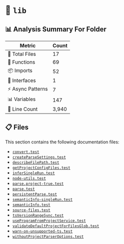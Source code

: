 # 📁 `lib`

## 📊 Analysis Summary For Folder

| Metric | Count |
|--------|-------|
| 📁 Total Files | 17 |
| 🔧 Functions | 69 |
| 📦 Imports | 52 |
| 📐 Interfaces | 1 |
| ⚡ Async Patterns | 7 |
| 📊 Variables | 147 |
| 🔢 Line Count | 3,940 |


## 📋 Files

This section contains the following documentation files:

- [`convert.test`](./convert.test.md)
- [`createParseSettings.test`](./createParseSettings.test.md)
- [`describeFilePath.test`](./describeFilePath.test.md)
- [`getProjectConfigFiles.test`](./getProjectConfigFiles.test.md)
- [`inferSingleRun.test`](./inferSingleRun.test.md)
- [`node-utils.test`](./node-utils.test.md)
- [`parse.project-true.test`](./parse.project-true.test.md)
- [`parse.test`](./parse.test.md)
- [`persistentParse.test`](./persistentParse.test.md)
- [`semanticInfo-singleRun.test`](./semanticInfo-singleRun.test.md)
- [`semanticInfo.test`](./semanticInfo.test.md)
- [`source-files.test`](./source-files.test.md)
- [`tsVersionRangeSync.test`](./tsVersionRangeSync.test.md)
- [`useProgramFromProjectService.test`](./useProgramFromProjectService.test.md)
- [`validateDefaultProjectForFilesGlob.test`](./validateDefaultProjectForFilesGlob.test.md)
- [`warn-on-unsupported-ts.test`](./warn-on-unsupported-ts.test.md)
- [`withoutProjectParserOptions.test`](./withoutProjectParserOptions.test.md)